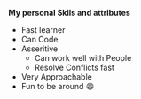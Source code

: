 **My personal Skils and attributes**

- Fast learner
- Can Code
- Asseritive
   - Can work well with People
   - Resolve Conflicts fast
- Very Approachable
- Fun to be around 😄

